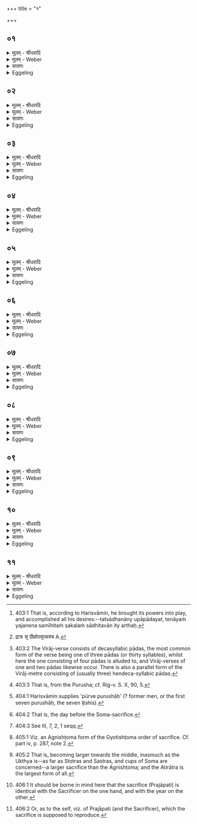 +++
title = "१"

+++


## ०१
<details><summary>मूलम् - श्रीधरादि</summary>

पु᳘रुषो ह नाराय᳘णो ऽकामयत॥  
(ता᳘) अ᳘तितिष्ठेयᳫँ᳭ स᳘र्व्वाणि भूता᳘न्यह᳘मे᳘वेदᳫँ᳭ स᳘र्व्वᳫँ᳭ स्यामि᳘ति स᳘ ऽएत᳘म्पुरुषमेध᳘म्पञ्चरात्रं᳘ यज्ञक्रतु᳘मपश्यत्तमा᳘हरत्ते᳘नायजत ते᳘नेष्ट्वा᳘ ऽत्यतिष्ठत्स᳘र्व्वाणि भूता᳘नीदᳫँ᳭ स᳘र्व्वमभवद᳘तितिष्ठति स᳘र्व्वाणि भूता᳘नीदᳫँ᳭ स᳘र्व्वम्भवति य᳘ ऽएवं᳘ व्विद्वा᳘न्पुरुषमेधे᳘न य᳘जते यो᳘ वैत᳘देवम्वे᳘द॥
</details>

<details><summary>मूलम् - Weber</summary>

पु᳘रुषो ह नारायॗणोऽकामयत॥  
अ᳘तितिष्ठेयᳫं स᳘र्वाणि भूता᳘न्यह᳘मेॗवेदᳫं स᳘र्वᳫं स्यामि᳘ति स᳘ एत᳘म् पुरुषमेध᳘म् पञ्चरात्र᳘म् यज्ञक्रतु᳘मपश्यत्तमा᳘हरत्ते᳘नायजत ते᳘नेष्ट्वा᳘त्यतिष्ठत्स᳘र्वाणि भूता᳘नीदᳫं स᳘र्वमभवद᳘तितिष्ठति स᳘र्वाणि भूता᳘नीदᳫं स᳘र्वम् भवति य᳘ एव᳘म् विद्वा᳘न्पुरुषमेधे᳘न य᳘जते यो᳘ वैत᳘देवम् वे᳘द॥
</details>

<details><summary>सायणः</summary>

…
</details>

<details><summary>Eggeling</summary>

1. Purusha Nārāyaṇa desired, 'Would that I overpassed all beings! would that I alone were everything here (this universe)!' He beheld this five-days’ sacrificial performance, the Purushamedha, and took it [^egg_1049], and performed offering therewith; and having performed offering therewith, he overpassed all beings, and became everything here. And, verily, he who, knowing this, performs the Purushamedha, or who even knows this, overpasses all beings, and becomes everything here.

[^egg_1049]: 403:1 That is, according to Harisvāmin, he brought its powers into play, and accomplished all his desires:--tatsādhanāny upāpādayat, tenāyaṁ yajanena samīhitaṁ sakalaṁ sādhitavān ity arthaḥ.
</details>

## ०२
<details><summary>मूलम् - श्रीधरादि</summary>

त᳘स्य त्र᳘योविᳫँ᳭शतिर्दीक्षाः॥  
(०) द्वा᳘दशोपस᳘दः प᳘ञ्च सुत्याः स᳘ ऽएष᳘ चत्वारिᳫँ᳭शद्रात्रः[[!!]] सदीक्षोपस᳘त्कश्चत्वारिᳫँ᳭श᳘दक्षरा व्विराट्त᳘द्विरा᳘जमभिस᳘म्पद्यते त᳘तो व्विरा᳘डजायत व्विरा᳘जो ऽअ᳘धि पू᳘रुष ऽइ᳘त्येषा वै सा᳘ व्विरा᳘डेत᳘स्या ऽए᳘वैत᳘द्विरा᳘जो यज्ञम्पुरुषञ्जनयति[[!!]]॥
</details>

<details><summary>मूलम् - Weber</summary>

त᳘स्य त्र᳘योविंशतिर्दीक्षाः॥  
द्वा᳘दशोपस᳘दः प᳘ञ्च सुत्याः स᳘ एष᳘ चत्वारिंशद्रात्रः᳘ सदीक्षोपस᳘त्कश्चत्वारिंश᳘दक्षरा [^wbr_1] विराट्त᳘द्विरा᳘जमभिस᳘म्पद्यते त᳘तो विरा᳘डजायत विरा᳘जो अ᳘धि पू᳘रुष इ᳘त्येषा वै सा᳘ विरा᳘डेत᳘स्या एॗवैत᳘द्विरा᳘जो यज्ञम् पु᳘रुषं जनयति॥ 

[^wbr_1]: द्रात्रः स᳘ दीक्षोपस᳘त्कश्च A.
</details>

<details><summary>सायणः</summary>

…
</details>

<details><summary>Eggeling</summary>

2. For this (offering) there are twenty-three Dīkshās, twelve Upasads, and five Sutyās (Soma-days). This, then, being a forty-days’ (performance), including the Dīkshās and Upasads, amounts to a Virāj [^egg_1050], for the Virāj consists of forty syllables: [Vāj. S. XXXI, 5.] 'Thence [^egg_1051] Virāj (f.) was born, and from out of Virāj the Pūrusha.'

[^egg_1050]: 403:2 The Virāj-verse consists of decasyllabic pādas, the most common form of the verse being one of three pādas (or thirty syllables), whilst here the one consisting of four pādas is alluded to, and Virāj-verses of one and two pādas likewise occur. There is also a parallel form of the Virāj-metre consisting of (usually three) hendeca-syllabic pādas.

[^egg_1051]: 403:3 That is, from the Purusha; cf. Rig-v. S. X, 90, 5.

 This, then, is that Virāj, and from out of that Virāj he (the Sacrificer) generates the Purusha, the Sacrifice.
</details>

## ०३
<details><summary>मूलम् - श्रीधरादि</summary>

ता वा᳘ ऽएताः॥  
(श्च᳘) च᳘तस्रो दश᳘तो भवन्ति तद्य᳘देताश्च᳘तस्रो दश᳘तो भ᳘वन्त्येषां᳘ चैव᳘ लोका᳘नामा᳘प्त्यै दिशा᳘ञ्चेम᳘मेव᳘ लोक᳘म्प्रथम᳘या दश᳘ता ऽऽप्नुवन्नन्त᳘रिक्षन्द्विती᳘यया दि᳘वन्तृती᳘यया दि᳘शश्चतुर्थ्या त᳘थै᳘वैतद्य᳘जमान ऽइम᳘मेव᳘ लोक᳘म्प्रथम᳘या दशता᳘ ऽऽप्नोत्यन्त᳘रिक्षन्द्विती᳘यया[[!!]] दि᳘वन्तृती᳘यया दि᳘शश्चतु᳘र्थ्यैता᳘वद्वा᳘ ऽइदᳫँ᳭ स᳘र्व्वं य्या᳘वादिमे᳘ च लोका दि᳘शश्च स᳘र्व्वम्पुरुषमेधः स᳘र्व्वस्या᳘प्त्यै सर्व्वस्या᳘वरुद्ध्यै॥
</details>

<details><summary>मूलम् - Weber</summary>

ता वा᳘ एताः॥  
च᳘तस्रो दश᳘तो भवन्ति तद्य᳘देताश्च᳘तस्रो दश᳘तो भ᳘वन्त्येषां᳘ चैव᳘ लोका᳘नामा᳘प्त्ये दिशां᳘ चेम᳘मेव᳘ लोक᳘म् प्रथम᳘या दश᳘ताप्नुवन्नन्त᳘रिक्षं द्विती᳘यया दि᳘वं तृती᳘यया दि᳘शश्चतुर्थ्या त᳘थैॗवैतद्य᳘जमान इम᳘मेव᳘ लोक᳘म् प्रथम᳘या दश᳘ताप्नो᳘त्यन्त᳘रिक्षं द्विती᳘यया दि᳘वं तृती᳘यया दि᳘शश्चतुॗर्थ्यैता᳘वद्वा᳘ इदᳫं स᳘र्वं या᳘वादिमे᳘ च लोका दि᳘शश्च स᳘र्वम् पुरुषमेधः स᳘र्वस्या᳘प्त्यै स्!र्वस्या᳘वरुद्ध्यै॥
</details>

<details><summary>सायणः</summary>

…
</details>

<details><summary>Eggeling</summary>

3. Now these (forty days) are four decades; and as to there being these four decades, it is for the obtainment of these worlds, as well as of the regions: by the first decade they [^egg_1052] obtained even this (terrestrial) world, by the second the air, by the third the sky, and by the fourth the regions (quarters); and in like manner does the Sacrificer, by the first decade, obtain even this (terrestrial) world, by the second the air, by the third the sky, and by the fourth the regions--and, indeed, as much as these worlds and the regions are, so much is all this (universe); and the Purushamedha is everything: thus it is for the sake of his obtaining and securing everything.

[^egg_1052]: 404:1 Harisvāmin supplies 'pūrve purushāḥ' (? former men, or the first seven purushāḥ, the seven R̥shis).
</details>

## ०४
<details><summary>मूलम् - श्रीधरादि</summary>

(द्ध्या ऽए᳘) ए᳘कादशाग्ग्नीषोमी᳘याः पश᳘व ऽउपवसथे॥  
ते᳘षाᳫँ᳭ समानं कर्मै᳘कादश यू᳘पा ऽए᳘कादशाक्षरा त्रिष्टुब्व᳘ज्ज्रस्त्रिष्टुब्वी᳘र्य्यं[[!!]] त्रिष्टुब्व᳘ज्ज्रेणै᳘वैत᳘द्वी᳘र्य्येण य᳘जमानः᳘ पुर᳘स्तात्पाप्मा᳘नम᳘पहते॥
</details>

<details><summary>मूलम् - Weber</summary>

ए᳘कादशाग्निषोमी᳘याः पश᳘व उपवसथे॥  
ते᳘षाᳫं समानं कर्मै᳘कादश यू᳘पा ए᳘कादशाक्षरा त्रिष्टुब्व᳘ज्रस्त्रिष्टुब्वीर्यं᳘ त्रिष्टुब्व᳘ज्रेणैॗवैत᳘द्वीॗर्येण य᳘जमानः᳘ पुर᳘स्तात्पाप्मा᳘नम᳘पहते॥
</details>

<details><summary>सायणः</summary>

…
</details>

<details><summary>Eggeling</summary>

4. On the Upavasatha [^egg_1053] (day) there are eleven victims sacred to Agni and Soma: the performance for these is one and the same. There are eleven stakes,--the Trishṭubh (verse) consists of eleven syllables, and the Trishṭubh is a thunderbolt, and the Trishṭubh is vigour: with the thunderbolt, with vigour, the Sacrificer thus from the first repels evil.

[^egg_1053]: 404:2 That is, the day before the Soma-sacrifice.
</details>

## ०५
<details><summary>मूलम् - श्रीधरादि</summary>

(त ऽऐ) ऐकादशिनाः᳘ सुत्या᳘सु पश᳘वो भवन्ति॥  
ए᳘कादशाक्षरा त्रिष्टुब्व᳘ज्ज्रस्त्रिष्टु᳘ब्वीर्य्यन्त्रिष्टुब्व᳘ज्ज्रेणै᳘वैत᳘द्वी᳘र्य्येण य᳘जमानः पुरस्तात्पाप्मा᳘नम᳘पहते[[!!]]॥
</details>

<details><summary>मूलम् - Weber</summary>

एकादशिनाः᳘ सुत्या᳘सु पश᳘वो भवन्ति॥  
ए᳘कादशाक्षरा त्रिष्टुब्व᳘ज्रस्त्रिष्टु᳘ब्वीर्यं᳘ त्रिष्टुब्व᳘ज्रेणैॗवैत᳘द्वीॗर्येण य᳘जमानः पुर᳘स्तात्पाप्मा᳘नम᳘पहते॥
</details>

<details><summary>सायणः</summary>

…
</details>

<details><summary>Eggeling</summary>

5. On the Sutyā (days) there are the (Savanīya) victims of the set of eleven [^egg_1054] (stakes),--the Trishṭubh consists of eleven syllables, and the Trishṭubh is a thunderbolt, and the Trishṭubh is vigour: with the thunderbolt, with vigour, the Sacrificer thus from the first repels evil.

[^egg_1054]: 404:3 See III, 7, 2, 1 seqq.
</details>

## ०६
<details><summary>मूलम् - श्रीधरादि</summary>

य᳘द्वे᳘वैकादशिना भ᳘वन्ति॥  
(न्त्ये) एकादशि᳘नी वा᳘ ऽइदᳫँ᳭ स᳘र्व्वं प्रजा᳘पति᳘र्ह्येकादशि᳘नी[[!!]] स᳘र्व्वᳫँ᳭ हि᳘ प्प्रजा᳘पतिः स᳘र्व्वं पुरुषमेधः स᳘र्व्वस्या᳘प्त्यै स᳘र्व्वस्या᳘वरुद्ध्यै॥
</details>

<details><summary>मूलम् - Weber</summary>

य᳘द्वेॗवैकादशिना भ᳘वन्ति॥  
एकादशि᳘नी वा᳘ इदᳫं स᳘र्वम् प्रजा᳘पतिर्ह्ये᳘कादशि᳘नी स᳘र्वᳫं हि᳘ प्रजा᳘पतिः स᳘र्वम् पुरुषमेधः स᳘र्वस्या᳘प्त्यै स᳘र्वस्या᳘वरुद्ध्यै॥
</details>

<details><summary>सायणः</summary>

…
</details>

<details><summary>Eggeling</summary>

6. And, again, as to why there are (the victims) of the set of eleven (stakes): it is for the sake of his obtaining and securing everything, for the set of eleven (stakes) is everything, since the set of eleven (stakes) is Prajāpati, and Prajāpati is everything, and the Purushamedha is everything.
</details>

## ०७
<details><summary>मूलम् - श्रीधरादि</summary>

स वा ऽएष᳘ पुरुषमेधः᳘॥ 
पञ्चरात्रो᳘ यज्ञक्रतु᳘र्भ्भवति पा᳘ङ्क्तो यज्ञः पा᳘ङ्क्तः पशुः प᳘ञ्चर्त्त᳘वः सम्वत्सरो यत्कि᳘ञ्च पञ्च᳘विधमधिदेवत᳘मध्यात्मन्त᳘देनेन स᳘र्व्वमाप्नोति॥
</details>

<details><summary>मूलम् - Weber</summary>

स वा एष᳘ पुरुषमेधः᳘ पञ्चरात्रो᳘ यज्ञक्रतु᳘र्भवति॥  
पा᳘ङ्क्तो यज्ञः पा᳘ङ्क्तः पशुः प᳘ञ्चर्तवः सम्वत्सरो यत्किं᳘ च पञ्च᳘विधमधिदेवत᳘मध्यात्मं त᳘देनेन स᳘र्वमाप्नोति॥
</details>

<details><summary>सायणः</summary>

…
</details>

<details><summary>Eggeling</summary>

7. Now this Purushamedha is a five-days’ sacrificial performance--the sacrifice is fivefold, the victim is fivefold, and five seasons are a year: whatsoever of five kinds there is, either concerning the deity or the self (body), all that he thereby obtains.
</details>

## ०८
<details><summary>मूलम् - श्रीधरादि</summary>

त᳘स्याग्निष्टोमः᳘ प्रथमम᳘हर्भ्भवति॥  
(त्य᳘) अ᳘थोक्थ्यो᳘ ऽथातिरात्रो᳘ ऽथोक्थ्यो᳘ ऽथाग्निष्टोमः स वा᳘ ऽएष᳘ ऽउभय᳘तोज्योतिरुभय᳘त ऽउक्थ्यः॥
</details>

<details><summary>मूलम् - Weber</summary>

त᳘स्याग्निष्टोमः᳘ प्रथमम᳘हर्भवति॥  
अ᳘थोक्थ्यो᳘ऽथातिरात्रो᳘ऽथोक्थ्यो᳘ऽथाग्निष्टोमः स वा एष᳘ उभय᳘तोज्योतिरुभय᳘तौक्थ्यः॥
</details>

<details><summary>सायणः</summary>

…
</details>

<details><summary>Eggeling</summary>

8. The first day thereof is an Agnishṭoma; then (follows) an Ukthya, then an Atirātra, then an Ukthya, then an Agnishṭoma: this (sacrifice) thus has light (jyotis [^egg_1055]) on both sides, and an Ukthya on both sides (of the central Atirātra).

[^egg_1055]: 405:1 Viz. an Agnishṭoma form of the Gyotishṭoma order of sacrifice. Cf. part iv, p. 287, note 2.
</details>

## ०९
<details><summary>मूलम् - श्रीधरादि</summary>

(क्थ्यो) य᳘वमध्यः पञ्चरात्रो᳘ भवति॥  
(ती) इमे वै᳘ लोकाः᳘ पुरुषमेध᳘ ऽउभय᳘तोज्योतिषो वा᳘ ऽइमे᳘ लोका᳘ ऽअग्नि᳘नेत᳘ ऽआदित्ये᳘नामु᳘तस्त᳘स्मादुभय᳘तोज्योतिर᳘न्नमु᳘क्थ्य ऽआ᳘त्मा ऽतिरात्रस्तद्य᳘देता᳘ ऽउ᳘क्थ्यावतिरात्र᳘मभि᳘तो[[!!]] भ᳘वतस्त᳘स्मादय᳘मात्मा᳘ ऽन्नेन प᳘रिवृढो᳘ ऽथ य᳘देष व्व᳘र्षिष्ठो ऽतिरात्रो᳘ ऽह्नाᳫँ᳭ स म᳘ध्ये त᳘स्माद्य᳘वमध्यो युते᳘ ह वै᳘ द्विष᳘न्तम्भ्रा᳘त्रृव्यमय᳘मे᳘वास्ति᳘ नास्य द्विषन्भ्रा᳘तृव्य ऽइ᳘त्याहुर्य्य᳘ ऽएवम्वे᳘द॥
</details>

<details><summary>मूलम् - Weber</summary>

य᳘वमध्यः पञ्चरात्रो᳘ भवति॥  
इमे वै᳘ लोकाः᳘ पुरुषमेध᳘ उभय᳘तोज्योतिषो वा᳘ इमे᳘ लोका᳘ अग्नि᳘नेत᳘ आदित्ये᳘नामु᳘तस्त᳘स्मादुभय᳘तोज्योतिर᳘न्नमुक्थ्य᳘ आॗत्मातिरात्रस्तद्य᳘देता᳘ उॗक्थ्यावतिरात्र᳘मभि᳘तो भ᳘वतस्त᳘स्मादय᳘मात्मा᳘न्नेन प᳘रिवृढो᳘ऽथ य᳘देष व᳘र्षिष्टोऽतिरात्रो᳘ऽह्नाᳫं स म᳘ध्ये त᳘स्माद्य᳘वमध्यो युते᳘ ह वै᳘ द्विष᳘न्तम् भ्रा᳘त्रृव्यमय᳘मेॗवास्तिॗ नास्य द्विषन्भ्रा᳘तृव्य इ᳘त्याहुर्य᳘ एवम् वे᳘द॥
</details>

<details><summary>सायणः</summary>

…
</details>

<details><summary>Eggeling</summary>

9. It is a five-days’ (sacrifice), like a barley-corn in the middle [^egg_1056]; for the Purushamedha is these worlds, and these worlds have light on both sides--through Agni (the sacrificial fire) on this side, and through Āditya (the Sun) on the other: therefore it has light on both sides. And the Ukthya is food, and the Atirātra the body (self); and because there are these Ukthyas on both sides of the Atirātra, therefore this body is surrounded by food. And that Atirātra which is the largest of them is in. the middle, it is thereby that it (the body, or sacrifice) is like a barley-corn (yava) in the middle; and, verily,

[^egg_1056]: 405:2 That is, becoming larger towards the middle, inasmuch as the Ukthya is--as far as Stotras and Sastras, and cups of Soma are concerned--a larger sacrifice than the Agnishṭoma; and the Atirātra is the largest form of all.

whosoever knows this repels (yu) his hateful enemy: 'He alone exists, not his hateful enemy,' thus they say of him.
</details>

## १०
<details><summary>मूलम् - श्रीधरादि</summary>

त᳘स्याय᳘मेव᳘ लोकः᳘ प्रथमम᳘हः॥  
(र) अय᳘मस्य लोको᳘ व्वसन्त᳘ ऽऋतुर्य्य᳘दूर्ध्व᳘मस्मा᳘ल्लोका᳘दर्व्वाची᳘नमन्त᳘रिक्षात्त᳘द्द्विती᳘यम᳘हस्त᳘द्वस्य ग्रीष्म᳘ ऽऋतुरन्त᳘रिक्षमे᳘वास्य[[!!]] मध्यमम᳘हरन्त᳘रिक्षमस्य व्वर्षाशर᳘दावृतू य᳘दूर्ध्व᳘मन्त᳘रिक्षादर्व्वाची᳘नन्दिवस्त᳘च्चतुर्थम᳘हस्त᳘द्वस्य हेमन्त᳘ ऽऋतुर्द्यौ᳘रे᳘वास्य पञ्चमम᳘हर्द्यौ᳘रस्य शि᳘शिर ऽऋतुरि᳘त्यधिदेवतम्॥
</details>

<details><summary>मूलम् - Weber</summary>

त᳘स्यास्य᳘मेव᳘ लोकः᳘ प्रथमम᳘हः॥  
अय᳘मस्य लोको᳘ वसन्त᳘ ऋतुर्य᳘दूर्ध्व᳘मस्मा᳘ल्लोका᳘दर्वाची᳘नमन्त᳘रिक्षात्त᳘द्द्विती᳘यम᳘हस्त᳘द्वस्याग्रीष्म᳘ ऋतु᳘रन्त᳘रिक्षमेॗवास्य मध्यमम᳘हरन्त᳘रिक्षमस्य वर्षाशर᳘दावृतू य᳘दूर्ध्व᳘म्न्त᳘रिक्षादर्वाची᳘नं दिवस्त᳘च्चतुर्थम᳘हस्त᳘द्वस्य हेमन्त᳘ ऋतुर्द्यौ᳘रेॗवास्य पञ्चमम᳘हर्द्यौ᳘रस्य शि᳘शिर ऋतुरि᳘त्यधिदेवतम्॥
</details>

<details><summary>सायणः</summary>

…
</details>

<details><summary>Eggeling</summary>

10. The first day is for it this same (terrestrial) world, and the spring season [^egg_1057] also is this its (terrestrial) world; and the second day is what there is above this (terrestrial) world and below the air, and the summer season also is that (part) of it; and the central day is its air, and the rainy and autumn seasons also are its air; and the fourth day is what is above the air, and below the sky, and the winter season also is that (part) of it; and its fifth day is the sky, and the dewy season also is its sky: thus as to the deities.

[^egg_1057]: 406:1 It should be borne in mind here that the sacrifice (Prajāpati) is identical with the Sacrificer on the one hand, and with the year on the other.
</details>

## ११
<details><summary>मूलम् - श्रीधरादि</summary>

(म᳘) अ᳘थाध्यात्म᳘म्॥  
(म्प्र) प्प्रति᳘ष्ठै᳘वास्य प्प्रथमम᳘हः प्रति᳘ष्ठो ऽअस्य व्वसन्त᳘ ऽऋतुर्य्य᳘दूर्ध्व᳘म्प्रतिष्ठा᳘या ऽअवा᳘ची᳘नम्म᳘ध्यात्त᳘द्द्विती᳘यम᳘हस्त᳘द्वस्य ग्ग्रीष्म᳘ ऽऋतुर्म्म᳘ध्यमे᳘वास्य मध्यमम᳘हर्म्म᳘ध्यमस्य व्वर्षाशर᳘दावृतू य᳘दूर्ध्वं म᳘ध्यादवाची᳘नᳫँ᳭ शीर्ष्णस्त᳘च्चतुर्थ्थम᳘हस्त᳘द्वस्य हेमन्त᳘ ऽऋतुः शि᳘र ऽए᳘वास्य पञ्चमम᳘हः शि᳘रो ऽस्य शि᳘शिर ऽऋतु᳘रेव᳘मिमे᳘ च लोकाः᳘ सम्वत्सर᳘श्चात्मा᳘ च पुरुषमेध᳘मभिस᳘म्पद्यन्ते स᳘र्व्वम्वा᳘ ऽइमे᳘ लोकाः स᳘र्व्वᳫँ᳭ सम्वत्सरः स᳘र्व्वमात्मा स᳘र्व्वम्पुरुषमेधः स᳘र्व्वस्या᳘प्त्यै स᳘र्व्वस्या᳘वरुद्ध्यै॥
</details>
<details><summary>मूलम् - Weber</summary>

अ᳘थाध्यात्म᳘म्॥  
प्रतिॗष्थैॗवास्य प्रथमम᳘हः प्रतिॗष्ठो अस्य वसन्त᳘ ऋतुर्य᳘दूर्ध्व᳘म् प्रतिष्ठा᳘या अवाची᳘नम् म᳘द्ध्यात्त᳘द्द्विती᳘यम᳘हस्त᳘द्वस्य ग्रीष्म᳘ ऋतुर्म᳘ध्यमेॗवास्य मध्यमम᳘हर्म᳘ध्यमस्य वर्षाशर᳘दावृतू य᳘दूर्ध्वम् म᳘ध्यादवाची᳘नम् शीर्ष्णस्त᳘च्चतुर्थम᳘हस्त᳘द्वस्य हेमन्त᳘ ऋतुः शि᳘र एॗवास्य पञ्चमम᳘हः शि᳘रोऽस्य शि᳘शिर ऋतु᳘रेव᳘मिमे᳘ च लोका᳘ सम्वत्सर᳘श्चात्मा᳘ च पुरुषमेध᳘मभिस᳘म्पद्यन्ते स᳘र्वम् वा᳘ इमे᳘ लोकाः स᳘र्वᳫं सम्वत्सरः स᳘र्वमात्मा स᳘र्वम् पुरुषमेधः स᳘र्वस्या᳘प्त्यै स᳘र्वस्या᳘वरुद्ध्यै॥
</details>

<details><summary>सायणः</summary>

…
</details>
<details><summary>Eggeling</summary>

11. Then as to the body [^egg_1058]. The first day is its feet, and the spring season also is its feet; and the second day is what is above the feet, and below the waist, and the summer season also is that (part) of it; and the central day is its waist, and the rainy and autumn seasons also are its waist; the fourth day is what is above the waist and below the head, and the winter season also is that (part) of it; and the fifth day is its head, and the dewy season also is its head:--thus these worlds, as well as the year and the (sacrificer's) self, pass into the Purushamedha for the obtainment and securing of everything, for, indeed, these worlds are everything, and the year is everything, and the self is everything, and the Purushamedha is everything.

[^egg_1058]: 406:2 Or, as to the self, viz. of Prajāpati (and the Sacrificer), which the sacrifice is supposed to reproduce.
</details>

